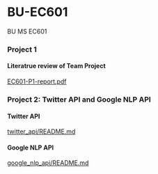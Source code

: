 # BU-EC601

BU MS EC601

### Project 1

#### Literatrue review of Team Project

[EC601-P1-report.pdf](https://github.com/blairtyx/EC601/blob/master/EC601-P1-report.pdf)



### Project 2: Twitter API and Google NLP API

#### Twitter API

[twitter_api/README.md](https://github.com/blairtyx/EC601/blob/master/Project2/twitter_api/README.md)



#### Google NLP API

[google_nlp_api/README.md](https://github.com/blairtyx/EC601/blob/master/Project2/google_nlp_api/README.md)

